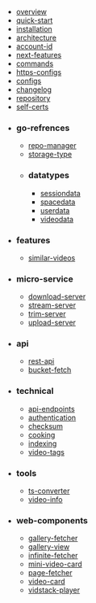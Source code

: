 - [overview](docs/overview.md)
- [quick-start](docs/quick-start.md)
- [installation](docs/installation.md)
- [architecture](docs/architecture.md)
- [account-id](docs/account-id.md)
- [next-features](docs/next-features.md)
- [commands](docs/commands.md)
- [https-configs](docs/https-configs.md)
- [configs](docs/configs.md)
- [changelog](docs/changelog.md)
- [repository](docs/repository.md)
- [self-certs](docs/self-certs.md)
- ### go-refrences
  - [repo-manager](docs/go-refrences/repo-manager.md)
  - [storage-type](docs/go-refrences/storage-type.md)
  - ### datatypes
    - [sessiondata](docs/go-refrences/datatypes/sessiondata.md)
    - [spacedata](docs/go-refrences/datatypes/spacedata.md)
    - [userdata](docs/go-refrences/datatypes/userdata.md)
    - [videodata](docs/go-refrences/datatypes/videodata.md)
- ### features
  - [similar-videos](docs/features/similar-videos.md)
- ### micro-service
  - [download-server](docs/micro-service/download-server.md)
  - [stream-server](docs/micro-service/stream-server.md)
  - [trim-server](docs/micro-service/trim-server.md)
  - [upload-server](docs/micro-service/upload-server.md)
- ### api
  - [rest-api](docs/api/rest-api.md)
  - [bucket-fetch](docs/api/bucket-fetch.md)
- ### technical
  - [api-endpoints](docs/technical/api-endpoints.md)
  - [authentication](docs/technical/authentication.md)
  - [checksum](docs/technical/checksum.md)
  - [cooking](docs/technical/cooking.md)
  - [indexing](docs/technical/indexing.md)
  - [video-tags](docs/technical/video-tags.md)
- ### tools
  - [ts-converter](docs/tools/ts-converter.md)
  - [video-info](docs/tools/video-info.md)
- ### web-components
  - [gallery-fetcher](docs/web-components/gallery-fetcher.md)
  - [gallery-view](docs/web-components/gallery-view.md)
  - [infinite-fetcher](docs/web-components/infinite-fetcher.md)
  - [mini-video-card](docs/web-components/mini-video-card.md)
  - [page-fetcher](docs/web-components/page-fetcher.md)
  - [video-card](docs/web-components/video-card.md)
  - [vidstack-player](docs/web-components/vidstack-player.md)
